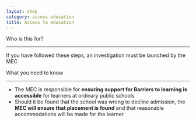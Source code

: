 ```yaml
---
layout: step
category: access-education
title: Access to education
---
```


<div class="intro">
  <div class="header"><i class="fa fa-fw fa-users" aria-hidden="true"></i> Who is this for?</div>
  <hr>
  <p>If you have followed these steps, an investigation must be launched by the MEC</p>
</div>

<div class="summary">
  <div class="header"><i class="fa fa-fw fa-exclamation-circle" aria-hidden="true"></i> What you need to know</div>
  <hr>
  <div class="content">
    <ul class="fa-ul">
        <li><i class="fa-li fa fa-gavel"></i>The MEC is responsible for <b>ensuring support for Barriers to learning is accessible</b> for learners at ordinary public schools</li>
        <li><i class="fa-li fa fa-university"></i>Should it be found that the school was wrong to decline admission, the <b>MEC will ensure that placement is found</b> and that reasonable accommodations will be made for the learner</li>
   </ul>
  </div>
</div>
